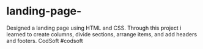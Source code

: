 # landing-page-

Designed a landing page using HTML and CSS. Through this project i learned to create columns, divide sections, arrange items, and add headers and footers.
CodSoft
#codsoft
